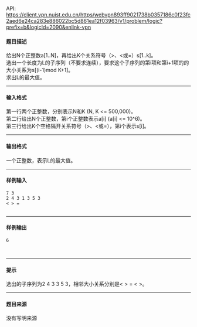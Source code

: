 API: https://client.vpn.nuist.edu.cn/https/webvpn893ff9021738b0357186c0f23fc2aed6e24ca283e886022bc5d861ea12f03963/v1/problem/logic?prefix=b&logicId=2090&enlink-vpn

#### 题目描述

给出N个正整数a\[1..N\]，再给出K个关系符号（>、<或=）s\[1..k\]。  
选出一个长度为L的子序列（不要求连续），要求这个子序列的第i项和第i+1项的的大小关系为s\[(i-1)mod K+1\]。  
求出L的最大值。

---

#### 输入格式

第一行两个正整数，分别表示N和K (N, K <= 500,000)。  
第二行给出N个正整数，第i个正整数表示a\[i\] (a\[i\] <= 10^6)。  
第三行给出K个空格隔开关系符号（>、<或=），第i个表示s\[i\]。

---

#### 输出格式

一个正整数，表示L的最大值。

---

#### 样例输入
```
7 3
2 4 3 1 3 5 3
< > =


```

---

#### 样例输出
```
6



```

---

#### 提示

选出的子序列为2 4 3 3 5 3，相邻大小关系分别是< > = < >。

---

#### 题目来源

没有写明来源